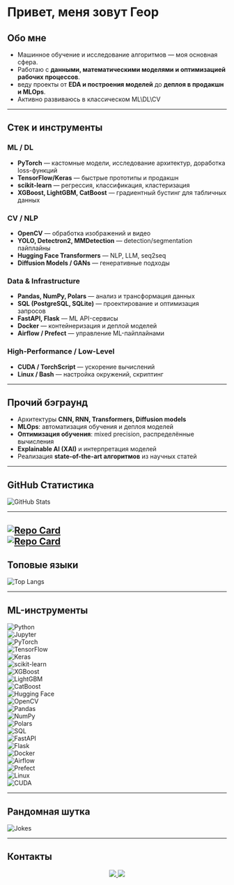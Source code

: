  #  Привет, меня зовут Геор

##  Обо мне
- Машинное обучение и исследование алгоритмов — моя основная сфера.  
- Работаю с **данными, математическими моделями и оптимизацией рабочих процессов**.  
- веду проекты от **EDA и построения моделей** до **деплоя в продакшн и MLOps**.  
- Активно развиваюсь в классическом ML\DL\CV  

---

##  Стек и инструменты

### ML / DL
- **PyTorch** — кастомные модели, исследование архитектур, доработка loss-функций  
- **TensorFlow/Keras** — быстрые прототипы и продакшн  
- **scikit-learn** — регрессия, классификация, кластеризация  
- **XGBoost, LightGBM, CatBoost** — градиентный бустинг для табличных данных  

### CV / NLP
- **OpenCV** — обработка изображений и видео  
- **YOLO, Detectron2, MMDetection** — detection/segmentation пайплайны  
- **Hugging Face Transformers** — NLP, LLM, seq2seq  
- **Diffusion Models / GANs** — генеративные подходы  

### Data & Infrastructure
- **Pandas, NumPy, Polars** — анализ и трансформация данных  
- **SQL (PostgreSQL, SQLite)** — проектирование и оптимизация запросов  
- **FastAPI, Flask** — ML API-сервисы  
- **Docker** — контейнеризация и деплой моделей  
- **Airflow / Prefect** — управление ML-пайплайнами  

### High-Performance / Low-Level
- **CUDA / TorchScript** — ускорение вычислений  
- **Linux / Bash** — настройка окружений, скриптинг  

---

## Прочий бэграунд
- Архитектуры **CNN, RNN, Transformers, Diffusion models**  
- **MLOps**: автоматизация обучения и деплоя моделей  
- **Оптимизация обучения**: mixed precision, распределённые вычисления  
- **Explainable AI (XAI)** и интерпретация моделей  
- Реализация **state-of-the-art алгоритмов** из научных статей  

---

## GitHub Статистика
![GitHub Stats](https://github-readme-stats.vercel.app/api?username=MrPukhaevGeor&show_icons=true&theme=tokyonight)  

---

[![Repo Card](https://github-readme-stats.vercel.app/api/pin/?username=MrPukhaevGeor&repo=Drone-monitoring-system&theme=tokyonight)](https://github.com/MrPukhaevGeor/Drone-monitoring-system)  
[![Repo Card](https://github-readme-stats.vercel.app/api/pin/?username=MrPukhaevGeor&repo=Energy-Balance-Forecasting-and-Planning-App&theme=tokyonight&description=1)](https://github.com/MrPukhaevGeor/Energy-Balance-Forecasting-and-Planning-App)
---

## Топовые языки
![Top Langs](https://github-readme-stats.vercel.app/api/top-langs/?username=MrPukhaevGeor&layout=compact&theme=radical)  

---

##  ML-инструменты
![Python](https://img.shields.io/badge/Python-3776AB?logo=python&logoColor=white)  
![Jupyter](https://img.shields.io/badge/Jupyter-Notebook-orange?logo=jupyter)  
![PyTorch](https://img.shields.io/badge/PyTorch-EE4C2C?logo=pytorch&logoColor=white)  
![TensorFlow](https://img.shields.io/badge/TensorFlow-FF6F00?logo=tensorflow&logoColor=white)  
![Keras](https://img.shields.io/badge/Keras-D00000?logo=keras&logoColor=white)  
![scikit-learn](https://img.shields.io/badge/scikit--learn-F7931E?logo=scikit-learn&logoColor=white)  
![XGBoost](https://img.shields.io/badge/XGBoost-FF6600?logo=xgboost&logoColor=white)  
![LightGBM](https://img.shields.io/badge/LightGBM-0B9E48?logo=leaflet&logoColor=white)  
![CatBoost](https://img.shields.io/badge/CatBoost-FFCC00?logo=cat&logoColor=black)  
![Hugging Face](https://img.shields.io/badge/HuggingFace-FFD21E?logo=huggingface&logoColor=black)  
![OpenCV](https://img.shields.io/badge/OpenCV-27338e?logo=OpenCV&logoColor=white)  
![Pandas](https://img.shields.io/badge/Pandas-150458?logo=pandas&logoColor=white)  
![NumPy](https://img.shields.io/badge/NumPy-013243?logo=numpy&logoColor=white)  
![Polars](https://img.shields.io/badge/Polars-0099CC?logo=apachespark&logoColor=white)  
![SQL](https://img.shields.io/badge/SQL-336791?logo=postgresql&logoColor=white)  
![FastAPI](https://img.shields.io/badge/FastAPI-009688?logo=fastapi&logoColor=white)  
![Flask](https://img.shields.io/badge/Flask-000000?logo=flask&logoColor=white)  
![Docker](https://img.shields.io/badge/Docker-2496ED?logo=docker&logoColor=white)  
![Airflow](https://img.shields.io/badge/Apache_Airflow-017CEE?logo=Apache-Airflow&logoColor=white)  
![Prefect](https://img.shields.io/badge/Prefect-212121?logo=prefect&logoColor=white)  
![Linux](https://img.shields.io/badge/Linux-FCC624?logo=linux&logoColor=black)  
![CUDA](https://img.shields.io/badge/CUDA-76B900?logo=nvidia&logoColor=white)  

---

## Рандомная шутка
![Jokes](https://readme-jokes.vercel.app/api?theme=tokyonight)  

---

## Контакты
<p align="center">
  <a href="https://t.me/@Geor_Pukh">
    <img src="https://img.shields.io/badge/Telegram-2CA5E0?style=for-the-badge&logo=telegram&logoColor=white"/>
  </a>
  <a href="https://vk.com/id781140391">
    <img src="https://img.shields.io/badge/VK-0077FF?style=for-the-badge&logo=vk&logoColor=white"/>
  </a>
</p>
